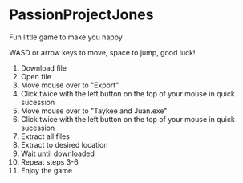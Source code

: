 # PassionProjectJones
 Fun little game to make you happy

 WASD or arrow keys to move, space to jump, good luck!

 1. Download file
 2. Open file
 3. Move mouse over to "Export"
 4. Click twice with the left button on the top of your mouse in quick sucession
 5. Move mouse over to "Taykee and Juan.exe"
 6. Click twice with the left button on the top of your mouse in quick sucession
 7. Extract all files
 8. Extract to desired location
 9. Wait until downloaded
 10. Repeat steps 3-6
 11. Enjoy the game
